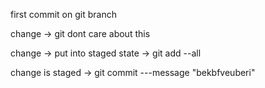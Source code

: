 first commit on git branch


change -> git dont care about this

change -> put into staged state -> git add --all

change is staged -> git commit ---message "bekbfveuberi"